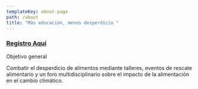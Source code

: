 ```yaml
---
templateKey: about-page
path: /about
title: "Más educación, menos desperdicio "
---
```

<!--StartFragment-->

### **[Registro Aquí](https://visiblesonora.org/mas-educacion-menos-desperdicios)**

Objetivo general

Combatir el desperdicio de alimentos mediante talleres, eventos de rescate alimentario y un foro multidisciplinario sobre el impacto de la alimentación en el cambio climático.

<!--EndFragment-->